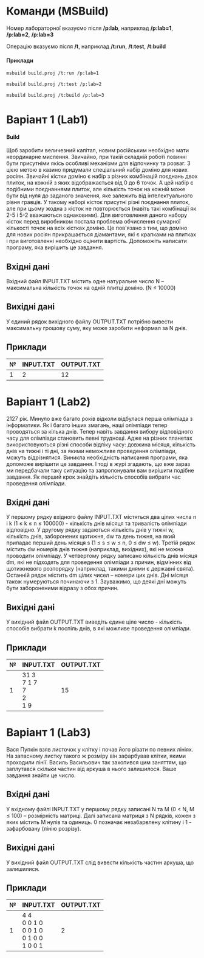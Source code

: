 # Команди (MSBuild)

Номер лабораторної вказуємо після **/p:lab**, наприклад **/p:lab=1**, **/p:lab=2**, **/p:lab=3**

Операцію вказуємо після **/t**, наприклад **/t:run**, **/t:test**, **/t:build**

#### Приклади

```bash
msbuild build.proj /t:run /p:lab=1
```

```bash
msbuild build.proj /t:test /p:lab=2
```

```bash
msbuild build.proj /t:build /p:lab=3
```

# Варіант 1 (Lab1)

#### Build

Щоб заробити величезний капітал, новим російським необхідно мати неординарне мислення. Звичайно, при такій складній роботі повинні бути присутніми якісь особливі механізми для відпочинку та розваг. З цією метою в казино придумали спеціальний набір доміно для нових росіян. Звичайні кістки доміно є набір з різних комбінацій поєднань двох плиток, на кожній з яких відображається від 0 до 6 точок. А цей набір є подібними поєднаннями плиток, але кількість точок на кожній може бути від нуля до заданого значення, яке залежить від інтелектуального рівня гравців. У такому наборі кісток присутні різні поєднання плиток, але при цьому жодна з кісток не повторюється (навіть такі комбінації як 2-5 і 5-2 вважаються однаковими).
Для виготовлення даного набору кісток перед виробником постала проблема обчислення сумарної кількості точок на всіх кістках доміно. Це пов'язано з тим, що доміно для нових росіян прикрашається діамантами, які є крапками на плитках і при виготовленні необхідно оцінити вартість.
Допоможіть написати програму, яка вирішить це завдання.

## Вхідні дані

Вхідний файл INPUT.TXT містить одне натуральне число N – максимальна кількість точок на одній плитці доміно. (N ≤ 10000)

## Вихідні дані

У єдиний рядок вихідного файлу OUTPUT.TXT потрібно вивести максимальну грошову суму, яку може заробити неформал за N днів.

## Приклади

| №   | INPUT.TXT | OUTPUT.TXT |
| --- | --------- | ---------- |
| 1   | 2         | 12         |

# Варіант 1 (Lab2)

2127 рік. Минуло вже багато років відколи відбулася перша олімпіада з інформатики. Як і багато інших змагань, наші олімпіади тепер проводяться за кілька днів. Тепер навіть завдання вибору відповідного часу для олімпіади становить певні труднощі. Адже на різних планетах використовуються різні способи відліку часу: довжина місяця, кількість днів на тижні і ті дні, за якими неможливе проведення олімпіади, можуть відрізнятися. Виникла необхідність написання програми, яка допоможе вирішити це завдання. І тоді в журі згадають, що вже зараз ми передбачали таку ситуацію та запропонували вам вирішити подібне завдання.
Як перший крок знайдіть кількість способів вибрати час проведення олімпіади.

## Вхідні дані

У першому рядку вхідного файлу INPUT.TXT містяться два цілих числа n і k (1 ≤ k ≤ n ≤ 100000) - кількість днів місяця та тривалість олімпіади відповідно. У другому рядку задаються кількість днів у тижні w, кількість днів, заборонених щотижня, dw та день тижня, на який припадає перший день місяця s (1 ≤ s ≤ w ≤ n, 0 ≤ dw ≤ w). Третій рядок містить dw номерів днів тижня (наприклад, вихідних), які не можна проводити олімпіаду. У четвертому рядку записано кількість днів місяця dm, які не підходять для проведення олімпіади з причин, відмінних від щотижневого розпорядку (наприклад, такими днями є державні свята). Останній рядок містить dm цілих чисел – номери цих днів. Дні місяця також нумеруються починаючи з 1. Зауважимо, що деякі дні можуть бути забороненими відразу з обох причин.

## Вихідні дані

У вихідний файл OUTPUT.TXT виведіть єдине ціле число - кількість способів вибрати k поспіль днів, в які можливе проведення олімпіади.

## Приклади

| №   | INPUT.TXT                              | OUTPUT.TXT |
| --- | -------------------------------------- | ---------- |
| 1   | 31 3 <br> 7 1 7 <br> 7 <br> 2 <br> 1 9 | 15         |

# Варіант 1 (Lab3)

Вася Пупкін взяв листочок у клітку і почав його різати по певних лініях. На запасному листку такого ж розміру він зафарбував клітки, якими проходили лінії. Василь Васильович так захопився цим заняттям, що заплутався скільки частин від аркуша в нього залишилося. Ваше завдання знайти це число.

## Вхідні дані

У вхідному файлі INPUT.TXT у першому рядку записані N та M (0 < N, M ≤ 100) – розмірність матриці. Далі записана матриця з N рядків, кожен з яких містить M нулів та одиниць. 0 позначає незабарвлену клітину і 1 - зафарбовану (лінію розрізу).

## Вихідні дані

У вихідний файл OUTPUT.TXT слід вивести кількість частин аркуша, що залишилися.

## Приклади

| №   | INPUT.TXT                                               | OUTPUT.TXT |
| --- | ------------------------------------------------------- | ---------- |
| 1   | 4 4 <br> 0 0 1 0 <br> 0 0 1 0 <br> 0 1 0 0 <br> 1 0 0 1 | 2          |
